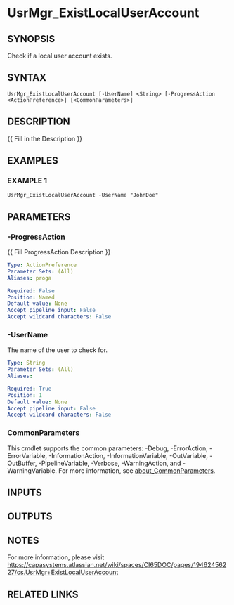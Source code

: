 # UsrMgr_ExistLocalUserAccount

## SYNOPSIS
Check if a local user account exists.

## SYNTAX

```
UsrMgr_ExistLocalUserAccount [-UserName] <String> [-ProgressAction <ActionPreference>] [<CommonParameters>]
```

## DESCRIPTION
{{ Fill in the Description }}

## EXAMPLES

### EXAMPLE 1
```
UsrMgr_ExistLocalUserAccount -UserName "JohnDoe"
```

## PARAMETERS

### -ProgressAction
{{ Fill ProgressAction Description }}

```yaml
Type: ActionPreference
Parameter Sets: (All)
Aliases: proga

Required: False
Position: Named
Default value: None
Accept pipeline input: False
Accept wildcard characters: False
```

### -UserName
The name of the user to check for.

```yaml
Type: String
Parameter Sets: (All)
Aliases:

Required: True
Position: 1
Default value: None
Accept pipeline input: False
Accept wildcard characters: False
```

### CommonParameters
This cmdlet supports the common parameters: -Debug, -ErrorAction, -ErrorVariable, -InformationAction, -InformationVariable, -OutVariable, -OutBuffer, -PipelineVariable, -Verbose, -WarningAction, and -WarningVariable. For more information, see [about_CommonParameters](http://go.microsoft.com/fwlink/?LinkID=113216).

## INPUTS

## OUTPUTS

## NOTES
For more information, please visit https://capasystems.atlassian.net/wiki/spaces/CI65DOC/pages/19462456227/cs.UsrMgr+ExistLocalUserAccount

## RELATED LINKS
